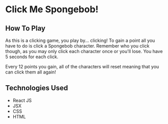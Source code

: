 # Click Me Spongebob!


## How To Play

As this is a clicking game, you play by... clicking! To gain a point all you have to do is click a Spongebob character. Remember who you click though, as you may only click each character once or you'll lose. You have 5 seconds for each click.

Every 12 points you gain, all of the characters will reset meaning that you can click them all again!

## Technologies Used

* React JS
* JSX
* CSS
* HTML
